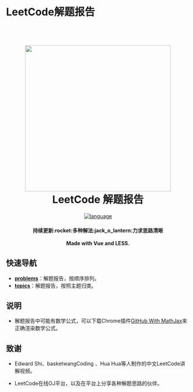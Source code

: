 # LeetCode解题报告 

<h1 align="center">
  <br>
  <a href="https://github.com/conghuaicai/leetcode">
  <img src="http://p6sh0jwf6.bkt.clouddn.com/2018-04-10-035523.jpg" width="400"></a>
  <br>
  LeetCode 解题报告
  <br>
</h1>

<div align="center">

[![language](https://img.shields.io/badge/language-Java-green.svg)](https://img.shields.io/badge/language-Java-green.svg)

</div>

<h4 align="center">
   持续更新:rocket:多种解法:jack_o_lantern:力求思路清晰
  <br><br>
  Made with Vue and LESS.
</h4>

## 快速导航

- [**problems**](https://github.com/conghuaicai/leetcode/tree/master/problems)：解题报告，按顺序排列。
- [**topics**](https://github.com/conghuaicai/leetcode/tree/master/topics)：解题报告，按照主题归类。

## 说明

- 解题报告中可能有数学公式，可以下载Chrome插件[GitHub With MathJax](https://chrome.google.com/webstore/detail/github-with-mathjax/ioemnmodlmafdkllaclgeombjnmnbima)来正确渲染数学公式。

## 致谢

- Edward Shi、basketwangCoding 、Hua Hua等人制作的中文LeetCode讲解视频。

- LeetCode在线OJ平台，以及在平台上分享各种解题思路的伙伴。

  ​